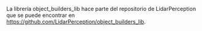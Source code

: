 La librería object_builders_lib hace parte del repositorio de LidarPerception que se puede encontrar en https://github.com/LidarPerception/object_builders_lib.

